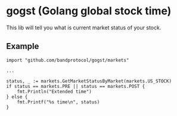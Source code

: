 # gogst (Golang global stock time)

This lib will tell you what is current market status of your stock.

## Example
```
import "github.com/bandprotocol/gogst/markets"

...

status, _ := markets.GetMarketStatusByMarket(markets.US_STOCK)
if status == markets.PRE || status == markets.POST {
    fmt.Println("Extended time")
} else {
    fmt.Printf("%s time\n", status)
}
```
